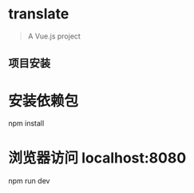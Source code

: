 # translate

> A Vue.js project

## 项目安装

# 安装依赖包
npm install

# 浏览器访问 localhost:8080
npm run dev

```
